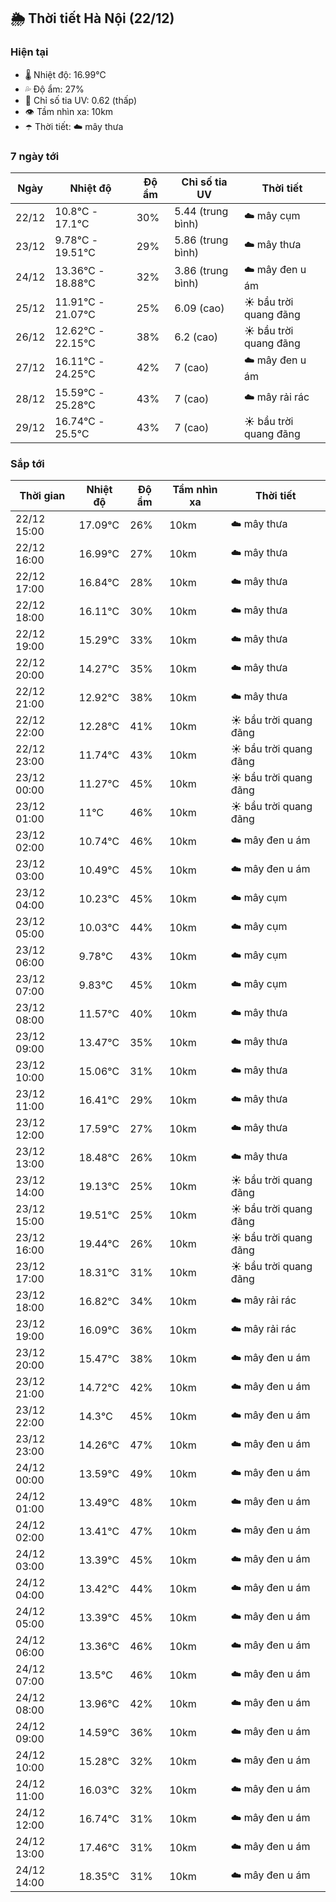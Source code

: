 ## 🌦️ Thời tiết Hà Nội (22/12)

### Hiện tại

- 🌡️ Nhiệt độ: 16.99℃
- 💦 Độ ẩm: 27%
- 🌟 Chỉ số tia UV: 0.62 (thấp)
- 👁️ Tầm nhìn xa: 10km
- ☂️ Thời tiết: ☁️ mây thưa

### 7 ngày tới

| Ngày | Nhiệt độ | Độ ẩm | Chỉ số tia UV | Thời tiết |
| --- | --- | --- | --- | --- |
| 22/12 | 10.8℃ - 17.1℃ | 30% | 5.44 (trung bình) | ☁️ mây cụm |
| 23/12 | 9.78℃ - 19.51℃ | 29% | 5.86 (trung bình) | ☁️ mây thưa |
| 24/12 | 13.36℃ - 18.88℃ | 32% | 3.86 (trung bình) | ☁️ mây đen u ám |
| 25/12 | 11.91℃ - 21.07℃ | 25% | 6.09 (cao) | ☀️ bầu trời quang đãng |
| 26/12 | 12.62℃ - 22.15℃ | 38% | 6.2 (cao) | ☀️ bầu trời quang đãng |
| 27/12 | 16.11℃ - 24.25℃ | 42% | 7 (cao) | ☁️ mây đen u ám |
| 28/12 | 15.59℃ - 25.28℃ | 43% | 7 (cao) | ☁️ mây rải rác |
| 29/12 | 16.74℃ - 25.5℃ | 43% | 7 (cao) | ☀️ bầu trời quang đãng |

### Sắp tới

| Thời gian | Nhiệt độ | Độ ẩm | Tầm nhìn xa | Thời tiết |
| --- | --- | --- | --- | --- |
| 22/12 15:00 | 17.09℃ | 26% | 10km | ☁️ mây thưa |
| 22/12 16:00 | 16.99℃ | 27% | 10km | ☁️ mây thưa |
| 22/12 17:00 | 16.84℃ | 28% | 10km | ☁️ mây thưa |
| 22/12 18:00 | 16.11℃ | 30% | 10km | ☁️ mây thưa |
| 22/12 19:00 | 15.29℃ | 33% | 10km | ☁️ mây thưa |
| 22/12 20:00 | 14.27℃ | 35% | 10km | ☁️ mây thưa |
| 22/12 21:00 | 12.92℃ | 38% | 10km | ☁️ mây thưa |
| 22/12 22:00 | 12.28℃ | 41% | 10km | ☀️ bầu trời quang đãng |
| 22/12 23:00 | 11.74℃ | 43% | 10km | ☀️ bầu trời quang đãng |
| 23/12 00:00 | 11.27℃ | 45% | 10km | ☀️ bầu trời quang đãng |
| 23/12 01:00 | 11℃ | 46% | 10km | ☀️ bầu trời quang đãng |
| 23/12 02:00 | 10.74℃ | 46% | 10km | ☁️ mây đen u ám |
| 23/12 03:00 | 10.49℃ | 45% | 10km | ☁️ mây đen u ám |
| 23/12 04:00 | 10.23℃ | 45% | 10km | ☁️ mây cụm |
| 23/12 05:00 | 10.03℃ | 44% | 10km | ☁️ mây cụm |
| 23/12 06:00 | 9.78℃ | 43% | 10km | ☁️ mây cụm |
| 23/12 07:00 | 9.83℃ | 45% | 10km | ☁️ mây cụm |
| 23/12 08:00 | 11.57℃ | 40% | 10km | ☁️ mây thưa |
| 23/12 09:00 | 13.47℃ | 35% | 10km | ☁️ mây thưa |
| 23/12 10:00 | 15.06℃ | 31% | 10km | ☁️ mây thưa |
| 23/12 11:00 | 16.41℃ | 29% | 10km | ☁️ mây thưa |
| 23/12 12:00 | 17.59℃ | 27% | 10km | ☁️ mây thưa |
| 23/12 13:00 | 18.48℃ | 26% | 10km | ☁️ mây thưa |
| 23/12 14:00 | 19.13℃ | 25% | 10km | ☀️ bầu trời quang đãng |
| 23/12 15:00 | 19.51℃ | 25% | 10km | ☀️ bầu trời quang đãng |
| 23/12 16:00 | 19.44℃ | 26% | 10km | ☀️ bầu trời quang đãng |
| 23/12 17:00 | 18.31℃ | 31% | 10km | ☀️ bầu trời quang đãng |
| 23/12 18:00 | 16.82℃ | 34% | 10km | ☁️ mây rải rác |
| 23/12 19:00 | 16.09℃ | 36% | 10km | ☁️ mây rải rác |
| 23/12 20:00 | 15.47℃ | 38% | 10km | ☁️ mây đen u ám |
| 23/12 21:00 | 14.72℃ | 42% | 10km | ☁️ mây đen u ám |
| 23/12 22:00 | 14.3℃ | 45% | 10km | ☁️ mây đen u ám |
| 23/12 23:00 | 14.26℃ | 47% | 10km | ☁️ mây đen u ám |
| 24/12 00:00 | 13.59℃ | 49% | 10km | ☁️ mây đen u ám |
| 24/12 01:00 | 13.49℃ | 48% | 10km | ☁️ mây đen u ám |
| 24/12 02:00 | 13.41℃ | 47% | 10km | ☁️ mây đen u ám |
| 24/12 03:00 | 13.39℃ | 45% | 10km | ☁️ mây đen u ám |
| 24/12 04:00 | 13.42℃ | 44% | 10km | ☁️ mây đen u ám |
| 24/12 05:00 | 13.39℃ | 45% | 10km | ☁️ mây đen u ám |
| 24/12 06:00 | 13.36℃ | 46% | 10km | ☁️ mây đen u ám |
| 24/12 07:00 | 13.5℃ | 46% | 10km | ☁️ mây đen u ám |
| 24/12 08:00 | 13.96℃ | 42% | 10km | ☁️ mây đen u ám |
| 24/12 09:00 | 14.59℃ | 36% | 10km | ☁️ mây đen u ám |
| 24/12 10:00 | 15.28℃ | 32% | 10km | ☁️ mây đen u ám |
| 24/12 11:00 | 16.03℃ | 32% | 10km | ☁️ mây đen u ám |
| 24/12 12:00 | 16.74℃ | 31% | 10km | ☁️ mây đen u ám |
| 24/12 13:00 | 17.46℃ | 31% | 10km | ☁️ mây đen u ám |
| 24/12 14:00 | 18.35℃ | 31% | 10km | ☁️ mây đen u ám |
